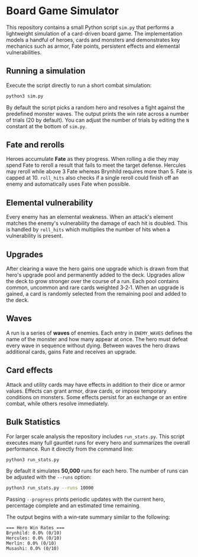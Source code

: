 # Board Game Simulator

This repository contains a small Python script `sim.py` that performs a
lightweight simulation of a card-driven board game. The implementation
models a handful of heroes, cards and monsters and demonstrates key mechanics
such as armor, Fate points, persistent effects and elemental vulnerabilities.

## Running a simulation

Execute the script directly to run a short combat simulation:

```bash
python3 sim.py
```

By default the script picks a random hero and resolves a fight against the
predefined monster waves. The output prints the win rate across a number of
trials (20 by default). You can adjust the number of trials by editing the
`N` constant at the bottom of `sim.py`.

## Fate and rerolls

Heroes accumulate **Fate** as they progress. When rolling a die they may
spend Fate to reroll a result that fails to meet the target defense. Hercules
may reroll while above 3 Fate whereas Brynhild requires more than 5. Fate is
capped at 10. `roll_hits` also checks if a single reroll could finish off an
enemy and automatically uses Fate when possible.

## Elemental vulnerability

Every enemy has an elemental weakness. When an attack's element matches the
enemy's vulnerability the damage of each hit is doubled. This is handled by
`roll_hits` which multiplies the number of hits when a vulnerability is
present.

## Upgrades

After clearing a wave the hero gains one upgrade which is drawn from that
hero's upgrade pool and permanently added to the deck. Upgrades allow the deck
to grow stronger over the course of a run. Each pool contains common,
uncommon and rare cards weighted 3‑2‑1. When an upgrade is gained, a card is
randomly selected from the remaining pool and added to the deck.

## Waves

A run is a series of **waves** of enemies. Each entry in `ENEMY_WAVES`
defines the name of the monster and how many appear at once. The hero must
defeat every wave in sequence without dying. Between waves the hero draws
additional cards, gains Fate and receives an upgrade.

## Card effects

Attack and utility cards may have effects in addition to their dice or armor
values. Effects can grant armor, draw cards, or impose temporary conditions on
monsters. Some effects persist for an exchange or an entire combat, while
others resolve immediately.

## Bulk Statistics

For larger scale analysis the repository includes `run_stats.py`. This script
executes many full gauntlet runs for every hero and summarizes the overall
performance. Run it directly from the command line:

```bash
python3 run_stats.py
```

By default it simulates **50\,000** runs for each hero. The number of runs can
be adjusted with the `--runs` option:

```bash
python3 run_stats.py --runs 10000
```

Passing `--progress` prints periodic updates with the current hero,
percentage complete and an estimated time remaining.

The output begins with a win‑rate summary similar to the following:

```text
=== Hero Win Rates ===
Brynhild: 0.0% (0/10)
Hercules: 0.0% (0/10)
Merlin: 0.0% (0/10)
Musashi: 0.0% (0/10)
```
